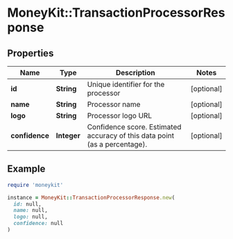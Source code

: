 # MoneyKit::TransactionProcessorResponse

## Properties

| Name | Type | Description | Notes |
| ---- | ---- | ----------- | ----- |
| **id** | **String** | Unique identifier for the processor | [optional] |
| **name** | **String** | Processor name | [optional] |
| **logo** | **String** | Processor logo URL | [optional] |
| **confidence** | **Integer** | Confidence score. Estimated accuracy of this data point (as a percentage). | [optional] |

## Example

```ruby
require 'moneykit'

instance = MoneyKit::TransactionProcessorResponse.new(
  id: null,
  name: null,
  logo: null,
  confidence: null
)
```

